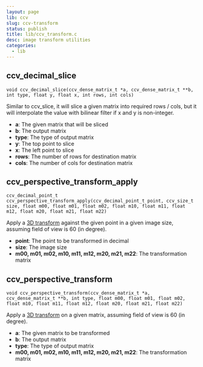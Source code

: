 ```yaml
---
layout: page
lib: ccv
slug: ccv-transform
status: publish
title: lib/ccv_transform.c
desc: image transform utilities
categories:
  - lib
---
```


## ccv_decimal_slice

    void ccv_decimal_slice(ccv_dense_matrix_t *a, ccv_dense_matrix_t **b, int type, float y, float x, int rows, int cols)

Similar to ccv_slice, it will slice a given matrix into required rows / cols, but it will interpolate the value with bilinear filter if x and y is non-integer.

- **a**: The given matrix that will be sliced
- **b**: The output matrix
- **type**: The type of output matrix
- **y**: The top point to slice
- **x**: The left point to slice
- **rows**: The number of rows for destination matrix
- **cols**: The number of cols for destination matrix

## ccv_perspective_transform_apply

    ccv_decimal_point_t ccv_perspective_transform_apply(ccv_decimal_point_t point, ccv_size_t size, float m00, float m01, float m02, float m10, float m11, float m12, float m20, float m21, float m22)

Apply a [3D transform](https://en.wikipedia.org/wiki/Perspective_transform#Perspective_projection) against the given point in a given image size, assuming field of view is 60 (in degree).

- **point**: The point to be transformed in decimal
- **size**: The image size
- **m00, m01, m02, m10, m11, m12, m20, m21, m22**: The transformation matrix

## ccv_perspective_transform

    void ccv_perspective_transform(ccv_dense_matrix_t *a, ccv_dense_matrix_t **b, int type, float m00, float m01, float m02, float m10, float m11, float m12, float m20, float m21, float m22)

Apply a [3D transform](https://en.wikipedia.org/wiki/Perspective_transform#Perspective_projection) on a given matrix, assuming field of view is 60 (in degree).

- **a**: The given matrix to be transformed
- **b**: The output matrix
- **type**: The type of output matrix
- **m00, m01, m02, m10, m11, m12, m20, m21, m22**: The transformation matrix
